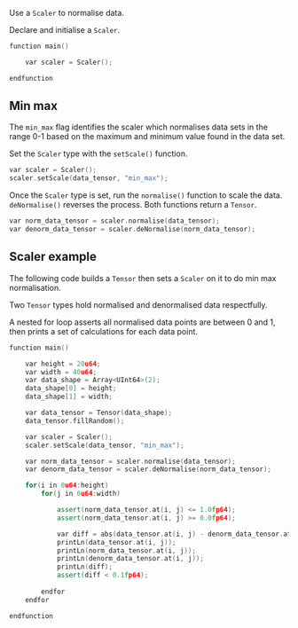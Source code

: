 Use a `Scaler` to normalise data.

Declare and initialise a `Scaler`.

``` c++
function main()

	var scaler = Scaler();

endfunction
```

## Min max

The `min_max` flag identifies the scaler which normalises data sets in the range 0-1 based on the maximum and minimum value found in the data set.

Set the `Scaler` type with the `setScale()` function.

``` c++
var scaler = Scaler();
scaler.setScale(data_tensor, "min_max"); 
```

Once the `Scaler` type is set, run the `normalise()` function to scale the data. `deNormalise()` reverses the process. Both functions return a `Tensor`.

``` c++
var norm_data_tensor = scaler.normalise(data_tensor);
var denorm_data_tensor = scaler.deNormalise(norm_data_tensor);
```

## Scaler example

The following code builds a `Tensor` then sets a `Scaler` on it to do min max normalisation.

Two `Tensor` types hold normalised and denormalised data respectfully.

A nested for loop asserts all normalised data points are between 0 and 1, then prints a set of calculations for each data point.

``` c++
function main()

    var height = 20u64;
    var width = 40u64;
    var data_shape = Array<UInt64>(2);
    data_shape[0] = height;
    data_shape[1] = width;

    var data_tensor = Tensor(data_shape);
    data_tensor.fillRandom();

    var scaler = Scaler();
    scaler.setScale(data_tensor, "min_max");

    var norm_data_tensor = scaler.normalise(data_tensor);
    var denorm_data_tensor = scaler.deNormalise(norm_data_tensor);

    for(i in 0u64:height)
        for(j in 0u64:width)

            assert(norm_data_tensor.at(i, j) <= 1.0fp64);
            assert(norm_data_tensor.at(i, j) >= 0.0fp64);

            var diff = abs(data_tensor.at(i, j) - denorm_data_tensor.at(i, j));
            printLn(data_tensor.at(i, j));
            printLn(norm_data_tensor.at(i, j));
            printLn(denorm_data_tensor.at(i, j));
            printLn(diff);
            assert(diff < 0.1fp64);
            
        endfor
    endfor

endfunction
```




<br/>


